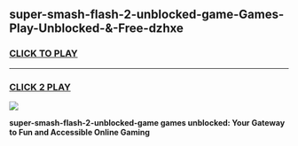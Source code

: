 
## super-smash-flash-2-unblocked-game-Games-Play-Unblocked-&-Free-dzhxe
<h3>
<a href="https://premium76.site?title=super-smash-flash-2-unblocked-game&ref=24A">CLICK TO PLAY</a></h3>
<hr>

<h3>
<a href="https://premium76.site?title=super-smash-flash-2-unblocked-game&ref=24A">CLICK 2 PLAY</a>
  
</h3>

<a href="https://premium76.site?title=super-smash-flash-2-unblocked-game&ref=24A"><img src="https://clearcache.store/games.png"></a>


**super-smash-flash-2-unblocked-game games unblocked: Your Gateway to Fun and Accessible Online Gaming**
